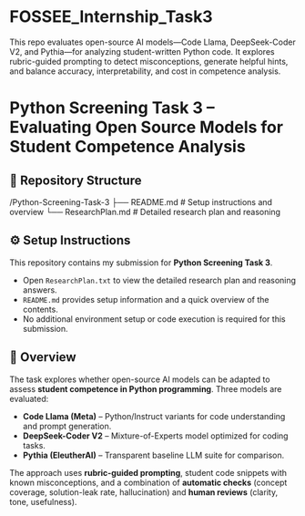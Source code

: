# FOSSEE_Internship_Task3
This repo evaluates open-source AI models—Code Llama, DeepSeek-Coder V2, and Pythia—for analyzing student-written Python code. It explores rubric-guided prompting to detect misconceptions, generate helpful hints, and balance accuracy, interpretability, and cost in competence analysis.

# Python Screening Task 3 – Evaluating Open Source Models for Student Competence Analysis

## 📂 Repository Structure
/Python-Screening-Task-3
├── README.md # Setup instructions and overview
└── ResearchPlan.md # Detailed research plan and reasoning
## ⚙️ Setup Instructions
This repository contains my submission for **Python Screening Task 3**.  

- Open `ResearchPlan.txt` to view the detailed research plan and reasoning answers.  
- `README.md` provides setup information and a quick overview of the contents.  
- No additional environment setup or code execution is required for this submission.  

## 📑 Overview
The task explores whether open-source AI models can be adapted to assess **student competence in Python programming**. Three models are evaluated:  

- **Code Llama (Meta)** – Python/Instruct variants for code understanding and prompt generation.  
- **DeepSeek-Coder V2** – Mixture-of-Experts model optimized for coding tasks.  
- **Pythia (EleutherAI)** – Transparent baseline LLM suite for comparison.  

The approach uses **rubric-guided prompting**, student code snippets with known misconceptions, and a combination of **automatic checks** (concept coverage, solution-leak rate, hallucination) and **human reviews** (clarity, tone, usefulness).  

